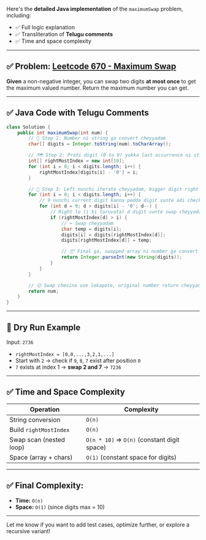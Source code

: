 Here's the **detailed Java implementation** of the `maximumSwap` problem, including:

* ✅ Full logic explanation
* ✅ Transliteration of **Telugu comments**
* ✅ Time and space complexity

---

## ✅ Problem: [Leetcode 670 - Maximum Swap](https://leetcode.com/problems/maximum-swap/)

**Given** a non-negative integer, you can swap two digits **at most once** to get the maximum valued number.
Return the maximum number you can get.

---

## ✅ Java Code with Telugu Comments

```java
class Solution {
    public int maximumSwap(int num) {
        // 🧮 Step 1: Number ni string ga convert cheyyadam
        char[] digits = Integer.toString(num).toCharArray();

        // 🗺️ Step 2: Prati digit (0 to 9) yokka last occurrence ni store cheyyadam
        int[] rightMostIndex = new int[10];
        for (int i = 0; i < digits.length; i++) {
            rightMostIndex[digits[i] - '0'] = i;
        }

        // 🔁 Step 3: Left nunchi iterate cheyyadam, bigger digit right side lo vunte swap cheyyadam
        for (int i = 0; i < digits.length; i++) {
            // 9 nunchi current digit kanna pedda digit vunte adi check cheyyali
            for (int d = 9; d > digits[i] - '0'; d--) {
                // Right lo (i ki taruvata) d digit vunte swap cheyyadam
                if (rightMostIndex[d] > i) {
                    // ↔️ Swap cheyyadam
                    char temp = digits[i];
                    digits[i] = digits[rightMostIndex[d]];
                    digits[rightMostIndex[d]] = temp;

                    // 📦 Final ga, swapped array ni number ga convert cheyyadam
                    return Integer.parseInt(new String(digits));
                }
            }
        }

        // 😐 Swap chesina use lekapote, original number return cheyyadam
        return num;
    }
}
```

---

## 🧠 Dry Run Example

Input: `2736`

* `rightMostIndex = [0,0,...,3,2,1,...]`
* Start with `2` → check if `9`, `8`, `7` exist after position `0`
* `7` exists at index 1 → **swap 2 and 7** → `7236`

---

## ✅ Time and Space Complexity

| Operation               | Complexity                                  |
| ----------------------- | ------------------------------------------- |
| String conversion       | `O(n)`                                      |
| Build `rightMostIndex`  | `O(n)`                                      |
| Swap scan (nested loop) | `O(n * 10)` ⇒ `O(n)` (constant digit space) |
| Space (array + chars)   | `O(1)` (constant space for digits)          |

---

## ✅ Final Complexity:

* **Time:** `O(n)`
* **Space:** `O(1)` (since digits max = 10)

---

Let me know if you want to add test cases, optimize further, or explore a recursive variant!

